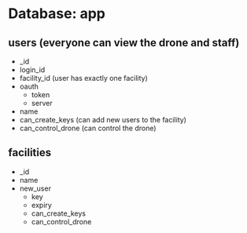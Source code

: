 # Database: app

## users (everyone can view the drone and staff)
- _id
- login_id
- facility_id (user has exactly one facility)
- oauth
	- token
	- server
- name
- can_create_keys (can add new users to the facility)
- can_control_drone (can control the drone)

## facilities
- _id
- name
- new_user
	- key
	- expiry
	- can_create_keys
	- can_control_drone 